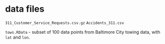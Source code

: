 # data files

`311_Customer_Service_Requests.csv.gz`
`Accidents_311.csv`

`tows.RData` - subset of 100 data points from Baltimore City towing
data, with `lat` and `lon`.
